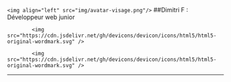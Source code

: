 
`<img align="left" src="img/avatar-visage.png"/>`
 ##Dimitri F : Développeur web junior
          
            <img src="https://cdn.jsdelivr.net/gh/devicons/devicon/icons/html5/html5-original-wordmark.svg" />
          
            <img src="https://cdn.jsdelivr.net/gh/devicons/devicon/icons/html5/html5-original-wordmark.svg" />
          
    


-----------------
  
<!--
**Dimitri-F/Dimitri-F** is a ✨ _special_ ✨ repository because its `README.md` (this file) appears on your GitHub profile.

Here are some ideas to get you started:

- 🔭 I’m currently working on ...
- 🌱 I’m currently learning ...
- 👯 I’m looking to collaborate on ...
- 🤔 I’m looking for help with ...
- 💬 Ask me about ...
- 📫 How to reach me: ...
- 😄 Pronouns: ...
- ⚡ Fun fact: ...
-->
